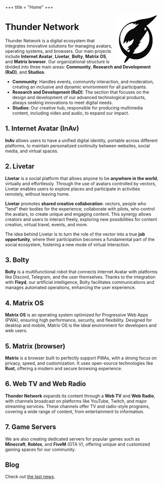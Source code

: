 +++
title = "Home"
+++

<img src="assets/avatar.png" align="right" width="144" alt="Avatar">

# Thunder Network

Thunder Network is a digital ecosystem that integrates innovative solutions for managing avatars, operating systems, and browsers. Our main projects include **Internet Avatar**, **Livetar**, **Bolty**, **Matrix OS**, and **Matrix browser**. Our organizational structure is divided into three main areas: **Community**, **Research and Development (RaD)**, and **Studios**.

- **Community**: Handles events, community interaction, and moderation, creating an inclusive and dynamic environment for all participants.
- **Research and Development (RaD)**: The section that focuses on the design and development of our advanced technological products, always seeking innovations to meet digital needs.
- **Studios**: Our creative hub, responsible for producing multimedia content, including video and audio, to expand our impact.

## 1. **Internet Avatar (InAv)**

**InAv** allows users to have a unified digital identity, portable across different platforms, to maintain personalized continuity between websites, social media, and virtual spaces.

## 2. **Livetar**

**Livetar** is a social platform that allows anyone to be **anywhere in the world**, virtually and effortlessly. Through the use of avatars controlled by vectors, Livetar enables users to explore places and participate in activities remotely, without leaving home.

**Livetar** promotes **shared creative collaboration**: vectors, people who "lend" their bodies for the experience, collaborate with pilots, who control the avatars, to create unique and engaging content. This synergy allows creators and users to interact freely, exploring new possibilities for content creation, virtual travel, events, and more.

The idea behind Livetar is to turn the role of the vector into a true **job opportunity**, where their participation becomes a fundamental part of the social ecosystem, fostering a new mode of virtual interaction.

## 3. **Bolty**

**Bolty** is a multifunctional robot that connects Internet Avatar with platforms like Discord, Telegram, and the user themselves. Thanks to the integration with **Fleyd**, our artificial intelligence, Bolty facilitates communications and manages automated operations, enhancing the user experience.

## 4. **Matrix OS**

**Matrix OS** is an operating system optimized for Progressive Web Apps (PWA), ensuring high performance, security, and flexibility. Designed for desktop and mobile, Matrix OS is the ideal environment for developers and web users.

## 5. **Matrix** (browser)

**Matrix** is a browser built to perfectly support PWAs, with a strong focus on privacy, speed, and customization. It uses open-source technologies like **Rust**, offering a modern and secure browsing experience.

## 6. **Web TV and Web Radio**

**Thunder Network** expands its content through a **Web TV** and **Web Radio**, with channels broadcast on platforms like YouTube, Twitch, and major streaming services. These channels offer TV and radio-style programs, covering a wide range of content, from entertainment to information.

## 7. **Game Servers**

We are also creating dedicated servers for popular games such as **Minecraft**, **Roblox**, and **FiveM** (GTA V), offering unique and customized gaming spaces for our community.

## Blog
Check out [the last news](@/blog/_index.md).